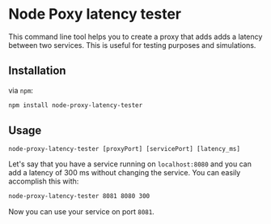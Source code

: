# Node Poxy latency tester

This command line tool helps you to create a proxy that adds adds a latency between two services. This is useful for testing purposes and simulations.

## Installation

via `npm`:

```bash
npm install node-proxy-latency-tester
```

## Usage

```
node-proxy-latency-tester [proxyPort] [servicePort] [latency_ms]
```

Let's say that you have a service running on `localhost:8080` and you can add a latency of 300 ms without changing the service. You can easily accomplish this with:

```bash
node-proxy-latency-tester 8081 8080 300
```

Now you can use your service on port `8081`.
